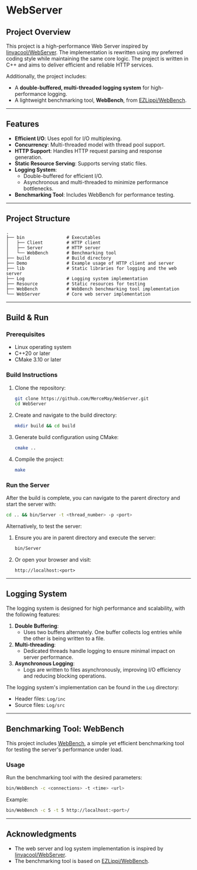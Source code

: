 # WebServer

## Project Overview

This project is a high-performance Web Server inspired by [linyacool/WebServer](https://github.com/linyacool/WebServer). The implementation is rewritten using my preferred coding style while maintaining the same core logic. The project is written in C++ and aims to deliver efficient and reliable HTTP services. 

Additionally, the project includes:
- A **double-buffered, multi-threaded logging system** for high-performance logging.
- A lightweight benchmarking tool, **WebBench**, from [EZLippi/WebBench](https://github.com/EZLippi/WebBench).

---

## Features

- **Efficient I/O**: Uses epoll for I/O multiplexing.
- **Concurrency**: Multi-threaded model with thread pool support.
- **HTTP Support**: Handles HTTP request parsing and response generation.
- **Static Resource Serving**: Supports serving static files.
- **Logging System**:
  - Double-buffered for efficient I/O.
  - Asynchronous and multi-threaded to minimize performance bottlenecks.
- **Benchmarking Tool**: Includes WebBench for performance testing.

---

## Project Structure

```
.
├── bin                # Executables
│   ├── Client         # HTTP client
│   ├── Server         # HTTP server
│   └── WebBench       # Benchmarking tool
├── build              # Build directory
├── Demo               # Example usage of HTTP client and server
├── lib                # Static libraries for logging and the web server
├── Log                # Logging system implementation
├── Resource           # Static resources for testing
├── WebBench           # WebBench benchmarking tool implementation
└── WebServer          # Core web server implementation
```

---

## Build & Run

### Prerequisites

- Linux operating system
- C++20 or later
- CMake 3.10 or later

### Build Instructions

1. Clone the repository:
   ```bash
   git clone https://github.com/MerceMay/WebServer.git
   cd WebServer
   ```

2. Create and navigate to the build directory:
   ```bash
   mkdir build && cd build
   ```

3. Generate build configuration using CMake:
   ```bash
   cmake ..
   ```

4. Compile the project:
   ```bash
   make
   ```

### Run the Server

After the build is complete, you can navigate to the parent directory and start the server with:
```bash
cd .. && bin/Server -t <thread_number> -p <port>
```

Alternatively, to test the server:
1. Ensure you are in parent directory and execute the server:
   ```bash
   bin/Server
   ```
2. Or open your browser and visit:
   ```text
   http://localhost:<port>
   ```

---

## Logging System

The logging system is designed for high performance and scalability, with the following features:
1. **Double Buffering**:
   - Uses two buffers alternately. One buffer collects log entries while the other is being written to a file.
2. **Multi-threading**:
   - Dedicated threads handle logging to ensure minimal impact on server performance.
3. **Asynchronous Logging**:
   - Logs are written to files asynchronously, improving I/O efficiency and reducing blocking operations.

The logging system's implementation can be found in the `Log` directory:
- Header files: `Log/inc`
- Source files: `Log/src`

---

## Benchmarking Tool: WebBench

This project includes [WebBench](https://github.com/EZLippi/WebBench), a simple yet efficient benchmarking tool for testing the server's performance under load.

### Usage
Run the benchmarking tool with the desired parameters:
```bash
bin/WebBench -c <connections> -t <time> <url>
```
Example:
```bash
bin/WebBench -c 5 -t 5 http://localhost:<port>/
```
---

## Acknowledgments

- The web server and log system implementation is inspired by [linyacool/WebServer](https://github.com/linyacool/WebServer).
- The benchmarking tool is based on [EZLippi/WebBench](https://github.com/EZLippi/WebBench).